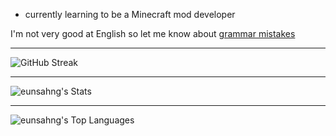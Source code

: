 - currently learning to be a Minecraft mod developer

<!---
eunsahng/eunsahng is a ✨ special ✨ repository because its `README.md` (this file) appears on your GitHub profile.
You can click the Preview link to take a look at your changes.
--->

I'm not very good at English so let me know about [grammar mistakes](https://www.grammarly.com/grammar-check)

---------------------------------------------
![GitHub Streak](https://github-readme-streak-stats.herokuapp.com?user=eunsahng&theme=vue-dark&hide_border=true&date_format=%5BY.%5Dn.j&mode=weekly)

---------------------------------------------
![eunsahng's Stats](https://github-readme-stats.vercel.app/api?username=eunsahng&theme=vue-dark&show_icons=true&hide_border=true&count_private=false)

---------------------------------------------
![eunsahng's Top Languages](https://github-readme-stats.vercel.app/api/top-langs/?username=eunsahng&theme=vue-dark&show_icons=true&hide_border=true&layout=compact)